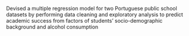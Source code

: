 Devised a multiple regression model for two Portuguese public school datasets by performing data cleaning and exploratory analysis to predict academic success from factors of students’ socio-demographic background and alcohol consumption
